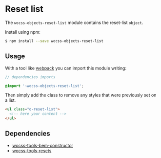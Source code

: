 # Reset list

The `wocss-objects-reset-list` module contains the reset-list `object`.

Install using npm:

```sh
$ npm install --save wocss-objects-reset-list
```

## Usage

With a tool like [webpack](https://webpack.github.io/) you can import this module writing:

```scss
// dependencies imports

@import '~wocss-objects-reset-list';
```

Then simply add the class to remove any styles that were previously set on a list.

```html
<ul class="o-reset-list">
  <!-- here your content -->
</ul>
```

## Dependencies

* [wocss-tools-bem-constructor](https://github.com/wocss/tools.bem-constructor)
* [wocss-tools-resets](https://github.com/wocss/tools.resets)
